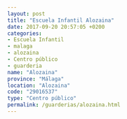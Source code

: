 ```yaml
---
layout: post
title: "Escuela Infantil Alozaina"
date: 2017-09-20 20:57:05 +0200
categories:
- Escuela Infantil
- malaga
- alozaina
- Centro público
- guarderia
name: "Alozaina"
province: "Málaga"
location: "Alozaina"
code: "29016537"
type: "Centro público"
permalink: /guarderias/alozaina.html
---
```

